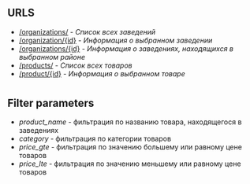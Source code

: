 ## URLS
- [/organizations/](http://127.0.0.1:8000/organizations/) - *Список всех заведений*
- [/organization/{id}](http://127.0.0.1:8000/organization/1/) - *Информация о выбранном заведении*
- [/organizations/{id}](http://127.0.0.1:8000/organizations/1/) - *Информация о заведениях, находящихся в выбранном районе*
- [/products/](http://127.0.0.1:8000/products/) - *Список всех товаров*
- [/product/{id}](http://127.0.0.1:8000/product/1/) - *Информация о выбранном товаре*
#  
## Filter parameters
- *product_name* - фильтрация по названию товара, находящегося в заведениях
- *category* - фильтрация по категории товаров
- *price_gte* - фильтрация по значению большему или равному цене товаров
- *price_lte* - фильтрация по значению меньшему или равному цене товаров
#